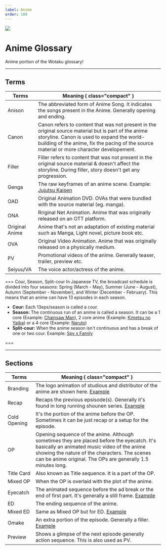 ```yaml
---
label: Anime
order: 100
---
```


![](https://cdn.apollo.moe/img/anime.png)
# Anime Glossary
Anime portion of the Wotaku glossary!

___
## Terms

| Terms     | Meaning { class="compact" } |
| ------ | ------ |
| Anison | The abbreviated form of Anime Song. It indicates the songs present in the Anime. Generally opening and ending.  |
| Canon | Canon refers to content that was not present in the original source material but is part of the anime storyline. Canon is used to expand the world-building of the anime, fix the pacing of the source material or more character developement. |
| Filler | Filler refers to content that was not present in the original source material & doesn't affect the storyline. During filler, story doesn't get any progression. |
| Genga | The raw keyframes of an anime scene. Example: [Jujutsu Kaisen](https://www.youtube.com/watch?v=XosvkKK1HCc) |
| OAD | Original Animation DVD. OVAs that were bundled with the source material (eg. manga). |
| ONA | Rriginal Net Animation. Anime that was originally released on an OTT platform. |
| Original Anime | Anime that's not an adaptation of existing material such as Manga, Light novel, picture book etc. |
| OVA | Original Video Animation. Anime that was originally released on a physically medium. |
| PV | Promotional videos of the anime. Generally teaser, trailer, preview etc. |
| Seiyuu/VA | The voice actor/actress of the anime. |


=== Cour, Season, Split-cour
In Japanese TV, the broadcast schedule is divided into four seasons: Spring (March - May), Summer (June - August), Autumn (September - November), and Winter (December - February). This means that an anime can have 13 episodes in each season.

- **Cour:** Each 13eps/season is called a cour.
- **Season:** The continuous run of an anime is called a season. It can be a 1 core (Example: [Chainsaw Man](https://anilist.co/anime/127230/Chainsaw-Man)), 2 core anime (Example: [Kimetsu no Yaiba](https://anilist.co/anime/101922/Kimetsu-no-Yaiba)) or a 4 core (Example: [Naruto](https://anilist.co/anime/20/NARUTO))
- **Split-cour:** When the anime season isn't continuous and has a break of one or two cour. Example: [Spy x Family](https://anilist.co/anime/142838/SPYFAMILY-Part-2)

===
___

## Sections

| Terms     | Meaning { class="compact" } |
| ------ | ------ |
|  Branding  | The logo animation of studious and distributor of the anime are shown here. [Example](https://www.youtube.com/watch?v=Dt-BaKnnIRI) |
|  Recap  |   Recaps the previous epsisode(s). Generally it's found in long running shounen series. [Example](https://www.youtube.com/watch?v=R8jVqCKt4ZI) |
|  Cold Opening |   It's the portion of the anime before the OP. Sometimes it can be just recap or a setup for the episode.  |
|  OP  |  Opening sequence of the anime. Although sometimes they are placed before the eyecatch. It's basically an animated music video of the anime showing the nature of the characters. The scenes can be anime original. The OPs are generally 1.5 minutes long. |
|  Title Card  |  Also known as Title sequence. It is a part of the OP.  |
|  Mixed OP  |  When the OP is overlaid with the plot of the anime.  |
|  Eyecatch  | The animated sequence before the ad break or the end of first part. It's generally a still frame. [Example](https://www.youtube.com/watch?v=9h4IQHBX63k)  |
|  ED |   The ending sequence of the anime.  |
|  Mixed ED  |  Same as Mixed OP but for ED. [Example](https://www.youtube.com/watch?v=2ikL1vGhMLw)  |
|  Omake  |   An extra portion of the episode. Generally a filler. [Example](https://www.youtube.com/watch?v=Dtu_1bzSmL8)   |
|  Preview  |   Shows a glimpse of the next episode generally action sequence. This is also used as PV.   |